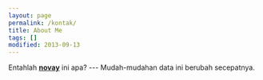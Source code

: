 ```yaml
---
layout: page
permalink: /kontak/
title: About Me
tags: []
modified: 2013-09-13
---
```


Entahlah [**novay**](http://github.com/novay) ini apa? --- Mudah-mudahan data ini berubah secepatnya.